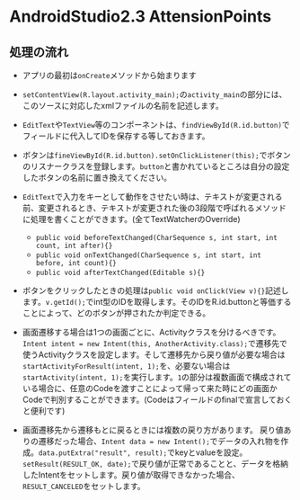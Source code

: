 # AndroidStudio2.3 AttensionPoints

## 処理の流れ
- アプリの最初は`onCreate`メソッドから始まります

- `setContentView(R.layout.activity_main);`の`activity_main`の部分には、このソースに対応したxmlファイルの名前を記述します。

- `EditText`や`TextView`等のコンポーネントは、`findViewById(R.id.button)`でフィールドに代入してIDを保存する等しておきます。

- ボタンは`fineViewById(R.id.button).setOnClickListener(this);`でボタンのリスナークラスを登録します。`button`と書かれているところは自分の設定したボタンの名前に置き換えてください。

- `EditText`で入力をキーとして動作をさせたい時は、テキストが変更される前、変更されるとき、テキストが変更された後の3段階で呼ばれるメソッドに処理を書くことができます。(全てTextWatcherのOverride)
	- `public void beforeTextChanged(CharSequence s, int start, int count, int after){}`
	- `public void onTextChanged(CharSequence s, int start, int before, int count){}`
	- `public void afterTextChanged(Editable s){}`

- ボタンをクリックしたときの処理は`public void onClick(View v){}`記述します。`v.getId();`でint型のIDを取得します。そのIDをR.id.buttonと等価することによって、どのボタンが押されたか判定できる。

- 画面遷移する場合は1つの画面ごとに、Activityクラスを分けるべきです。`Intent intent = new Intent(this, AnotherActivity.class);`で遷移先で使うActivityクラスを設定します。そして遷移先から戻り値が必要な場合は`startActivityForResult(intent, 1);`を、必要ない場合は`startActivity(intent, 1);`を実行します。`1`の部分は複数画面で構成されている場合に、任意のCodeを渡すことによって帰って来た時にどの画面かCodeで判別することができます。(Codeはフィールドのfinalで宣言しておくと便利です)

- 画面遷移先から遷移もとに戻るときには複数の戻り方があります。 戻り値ありの遷移だった場合、`Intent data = new Intent();`でデータの入れ物を作成。`data.putExtra("result", result);`でkeyとvalueを設定。`setResult(RESULT_OK, date);`で戻り値が正常であることと、データを格納したIntentをセットします。戻り値が取得できなかった場合、`RESULT_CANCELED`をセットします。
